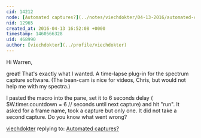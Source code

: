 ```yaml
---
cid: 14212
node: [Automated captures?](../notes/viechdokter/04-13-2016/automated-captures)
nid: 12965
created_at: 2016-04-13 16:52:08 +0000
timestamp: 1460566328
uid: 468990
author: [viechdokter](../profile/viechdokter)
---
```


Hi Warren,

great! That's exactly what I wanted. A time-lapse plug-in for the spectrum capture software. (The bean-cam is nice for videos, Chris, but would not help me with my spectra.) 

I pasted the macro into the pane, set it to 6 seconds delay (  $W.timer.countdown = 6 // seconds until next capture) and hit "run". It asked for a frame name, took a capture but only one. It did not take a second capture. Do you know what went wrong?

[viechdokter](../profile/viechdokter) replying to: [Automated captures?](../notes/viechdokter/04-13-2016/automated-captures)

